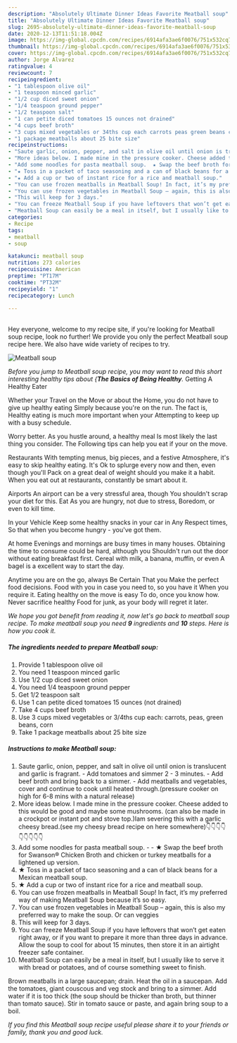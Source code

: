 ```yaml
---
description: "Absolutely Ultimate Dinner Ideas Favorite Meatball soup"
title: "Absolutely Ultimate Dinner Ideas Favorite Meatball soup"
slug: 2695-absolutely-ultimate-dinner-ideas-favorite-meatball-soup
date: 2020-12-13T11:51:18.004Z
image: https://img-global.cpcdn.com/recipes/6914afa3ae6f0076/751x532cq70/meatball-soup-recipe-main-photo.jpg
thumbnail: https://img-global.cpcdn.com/recipes/6914afa3ae6f0076/751x532cq70/meatball-soup-recipe-main-photo.jpg
cover: https://img-global.cpcdn.com/recipes/6914afa3ae6f0076/751x532cq70/meatball-soup-recipe-main-photo.jpg
author: Jorge Alvarez
ratingvalue: 4
reviewcount: 7
recipeingredient:
- "1 tablespoon olive oil"
- "1 teaspoon minced garlic"
- "1/2 cup diced sweet onion"
- "1/4 teaspoon ground pepper"
- "1/2 teaspoon salt"
- "1 can petite diced tomatoes 15 ounces not drained"
- "4 cups beef broth"
- "3 cups mixed vegetables or 34ths cup each carrots peas green beans corn"
- "1 package meatballs about 25 bite size"
recipeinstructions:
- "Saute garlic, onion, pepper, and salt in olive oil until onion is translucent and garlic is fragrant. Add tomatoes and simmer 2 - 3 minutes. Add beef broth and bring back to a simmer. Add meatballs and vegetables, cover and continue to cook until heated through.(pressure cooker on high for 6-8 mins with a natural release)"
- "More ideas below. I made mine in the pressure cooker. Cheese added to this would be good and maybe some mushrooms. (can also be made in a crockpot or instant pot and stove top.)Iam severing this with a garlic cheesy bread.(see my cheesy bread recipe on here somewhere)👇👇👇👇👇👇👇👇👇"
- "Add some noodles for pasta meatball soup.  ★ Swap the beef broth for Swanson® Chicken Broth and chicken or turkey meatballs for a lightened up version."
- "★ Toss in a packet of taco seasoning and a can of black beans for a Mexican meatball soup."
- "★ Add a cup or two of instant rice for a rice and meatball soup."
- "You can use frozen meatballs in Meatball Soup! In fact, it’s my preferred way of making Meatball Soup because it’s so easy."
- "You can use frozen vegetables in Meatball Soup – again, this is also my preferred way to make the soup. Or can veggies"
- "This will keep for 3 days."
- "You can freeze Meatball Soup if you have leftovers that won’t get eaten right away, or if you want to prepare it more than three days in advance. Allow the soup to cool for about 15 minutes, then store it in an airtight freezer safe container."
- "Meatball Soup can easily be a meal in itself, but I usually like to serve it with bread or potatoes, and of course something sweet to finish."
categories:
- Recipe
tags:
- meatball
- soup

katakunci: meatball soup 
nutrition: 273 calories
recipecuisine: American
preptime: "PT17M"
cooktime: "PT32M"
recipeyield: "1"
recipecategory: Lunch

---
```

<br>
Hey everyone, welcome to my recipe site, if you're looking for Meatball soup recipe, look no further! We provide you only the perfect Meatball soup recipe here. We also have wide variety of recipes to try.
<br>


![Meatball soup](https://img-global.cpcdn.com/recipes/6914afa3ae6f0076/751x532cq70/meatball-soup-recipe-main-photo.jpg)

<i>Before you jump to Meatball soup recipe, you may want to read this short interesting healthy tips about {<strong>The Basics of Being Healthy</strong>.</i>
Getting A Healthy Eater

Whether your Travel on the Move or about the
Home, you do not have to give up healthy eating
Simply because you're on the run. The fact is,
Healthy eating is much more important when your
Attempting to keep up with a busy schedule.


Worry better. As you hustle around, a healthy meal
Is most likely the last thing you consider. The
Following tips can help you eat if your on the move.

Restaurants
With tempting menus, big pieces, and a festive
Atmosphere, it's easy to skip healthy eating. It's
Ok to splurge every now and then, even though you'll
Pack on a great deal of weight should you make it a habit.
When you eat out at restaurants, constantly be smart
about it.

Airports
An airport can be a very stressful area, though 
You shouldn't scrap your diet for this. Eat
As you are hungry, not due to stress,
Boredom, or even to kill time.

In your Vehicle 
Keep some healthy snacks in your car in Any Respect times,
So that when you become hungry - you've got them.

At home
Evenings and mornings are busy times in many houses.
Obtaining the time to consume could be hard, although you
Shouldn't run out the door without eating breakfast
first. Cereal with milk, a banana, muffin, or even
A bagel is a excellent way to start the day.

Anytime you are on the go, always Be Certain That you
Make the perfect food decisions. 
Food with you in case you need to, so you have it
When you require it. Eating healthy on the move is easy
To do, once you know how. Never sacrifice healthy
Food for junk, as your body will regret it later.


<i>We hope you got benefit from reading it, now let's go back to meatball soup recipe. To make meatball soup you need <strong>9</strong> ingredients and <strong>10</strong> steps. Here is how you cook it.
</i>

##### The ingredients needed to prepare Meatball soup:

1. Provide 1 tablespoon olive oil
1. You need 1 teaspoon minced garlic
1. Use 1/2 cup diced sweet onion
1. You need 1/4 teaspoon ground pepper
1. Get 1/2 teaspoon salt
1. Use 1 can petite diced tomatoes 15 ounces (not drained)
1. Take 4 cups beef broth
1. Use 3 cups mixed vegetables or 3/4ths cup each: carrots, peas, green beans, corn
1. Take 1 package meatballs about 25 bite size


##### Instructions to make Meatball soup:

1. Saute garlic, onion, pepper, and salt in olive oil until onion is translucent and garlic is fragrant. - Add tomatoes and simmer 2 - 3 minutes. - Add beef broth and bring back to a simmer. - Add meatballs and vegetables, cover and continue to cook until heated through.(pressure cooker on high for 6-8 mins with a natural release)
1. More ideas below. I made mine in the pressure cooker. Cheese added to this would be good and maybe some mushrooms. (can also be made in a crockpot or instant pot and stove top.)Iam severing this with a garlic cheesy bread.(see my cheesy bread recipe on here somewhere)👇👇👇👇👇👇👇👇👇
1. Add some noodles for pasta meatball soup. -  - ★ Swap the beef broth for Swanson® Chicken Broth and chicken or turkey meatballs for a lightened up version.
1. ★ Toss in a packet of taco seasoning and a can of black beans for a Mexican meatball soup.
1. ★ Add a cup or two of instant rice for a rice and meatball soup.
1. You can use frozen meatballs in Meatball Soup! In fact, it’s my preferred way of making Meatball Soup because it’s so easy.
1. You can use frozen vegetables in Meatball Soup – again, this is also my preferred way to make the soup. Or can veggies
1. This will keep for 3 days.
1. You can freeze Meatball Soup if you have leftovers that won’t get eaten right away, or if you want to prepare it more than three days in advance. Allow the soup to cool for about 15 minutes, then store it in an airtight freezer safe container.
1. Meatball Soup can easily be a meal in itself, but I usually like to serve it with bread or potatoes, and of course something sweet to finish.


Brown meatballs in a large saucepan; drain. Heat the oil in a saucepan. Add the tomatoes, giant couscous and veg stock and bring to a simmer. Add water if it is too thick (the soup should be thicker than broth, but thinner than tomato sauce). Stir in tomato sauce or paste, and again bring soup to a boil. 

<i>If you find this Meatball soup recipe useful please share it to your friends or family, thank you and good luck.</i>
